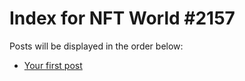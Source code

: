 # Index for NFT World #2157
Posts will be displayed in the order below:

- [Your first post](./001-first.md)

